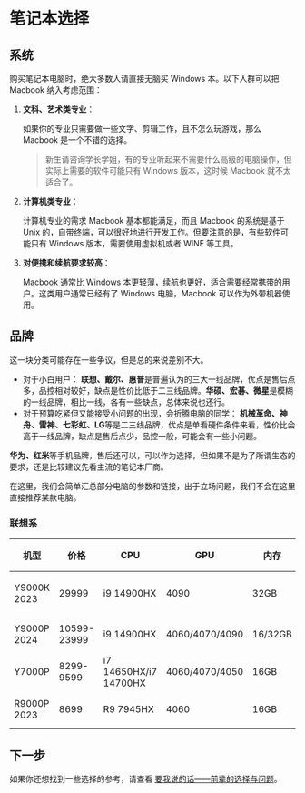 # 笔记本选择

## 系统

购买笔记本电脑时，绝大多数人请直接无脑买 Windows 本。以下人群可以把 Macbook 纳入考虑范围：

1. **文科、艺术类专业**：

    如果你的专业只需要做一些文字、剪辑工作，且不怎么玩游戏，那么 Macbook 是一个不错的选择。

    > 新生请咨询学长学姐，有的专业听起来不需要什么高级的电脑操作，但实际上需要的软件可能只有 Windows 版本，这时候 Macbook 就不太适合了。

2. **计算机类专业**：

    计算机专业的需求 Macbook 基本都能满足，而且 Macbook 的系统是基于 Unix 的，自带终端，可以很好地进行开发工作。但要注意的是，有些软件可能只有 Windows 版本，需要使用虚拟机或者 WINE 等工具。

3. **对便携和续航要求较高**：

    Macbook 通常比 Windows 本更轻薄，续航也更好，适合需要经常携带的用户。这类用户通常已经有了 Windows 电脑，Macbook 可以作为外带机器使用。

## 品牌

这一块分类可能存在一些争议，但是总的来说差别不大。

- 对于小白用户：
    **联想、戴尔、惠普**是普遍认为的三大一线品牌，优点是售后点多，品控相对较好，缺点是性价比低于二三线品牌。**华硕、宏碁、微星**是模糊的一线品牌，相比一线，各有一些缺点，总体来说也还行。
- 对于预算吃紧但又能接受小问题的出现，会折腾电脑的同学：
    **机械革命、神舟、雷神、七彩虹、LG**等是二三线品牌，优点是单看硬件条件来看，性价比会高于一线品牌，缺点是售后点少，品控一般，可能会有一些小问题。

**华为、红米**等手机品牌，售后还可以，可以作为选择，但如果不是为了所谓生态的要求，还是比较建议先看主流的笔记本厂商。

在这里，我们会简单汇总部分电脑的参数和链接，出于立场问题，我们不会在这里直接推荐某款电脑。

### 联想系

| 机型 | 价格 | CPU | GPU | 内存 | 硬盘 | 屏幕 | 链接 | 备注 |
| --- | --- | --- | --- | --- | --- | --- | --- | --- |
| Y9000K 2023 | 29999 | i9 14900HX | 4090 | 32GB | 1T | 2.5k 240Hz 100%sRGB | [京东](https://item.jd.com/10090150945181.html) | 好但贵 |
| Y9000P 2024 | 10599-23999 | i9 14900HX | 4060/4070/4090 | 16/32GB | 1T | 2.5k 240Hz 100%sRGB | [京东](https://item.jd.com/100091011062.html) |  |
| Y7000P | 8299-9599 | i7 14650HX/i7 14700HX | 4060/4070/4050 | 16GB | 1T | 2.5k 165Hz 100%sRGB | [京东](https://3.cn/-1Z443ch) |  |
| R9000P 2023 | 8699 | R9 7945HX | 4060 | 16GB | 1T | 2.5k 240Hz 100%sRGB | [京东](https://3.cn/-1Z443ch) |  |

## 下一步

如果你还想找到一些选择的参考，请查看 [要我说的话——前辈的选择与问题](./_eldership.md)。
